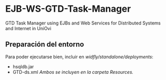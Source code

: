 # EJB-WS-GTD-Task-Manager
GTD Task Manager using EJBs and Web Services for Distributed Systems and Internet in UniOvi

## Preparación del entorno ##

Para poder ejecutarse bien, incluir en _widfly/standalone/deployments_:
+ hsqldb.jar
+ GTD-ds.xml
_Ambos se incluyen en la carpeta Resources._
